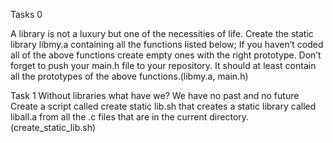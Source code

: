 Tasks 0

A library is not a luxury but one of the necessities of life.
Create the static library libmy.a containing all the functions listed below;
If you haven’t coded all of the above functions create empty ones with the right prototype.
Don’t forget to push your main.h file to your repository. It should at least contain all the prototypes of the above functions.(libmy.a, main.h)

Task 1
Without libraries what have we? We have no past and no future
Create a script called create static lib.sh that creates a static library called liball.a from all the .c files that are in the current directory. (create_static_lib.sh)
